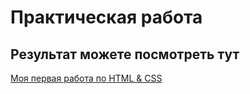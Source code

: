 # Практическая работа

## Результат можете посмотреть тут 

[Моя первая работа по HTML & CSS](https://useranastasiia.github.io/student/practic1.html)
